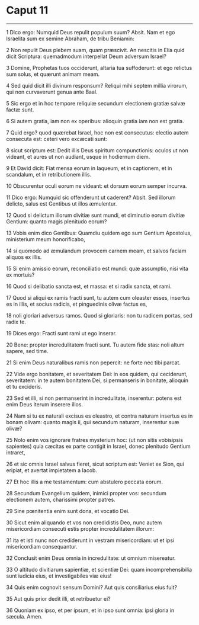 # Caput 11

***

1 Dico ergo: Numquid Deus repulit populum suum? Absit. Nam et ego Israelita sum ex semine Abraham, de tribu Beniamin:

2 Non repulit Deus plebem suam, quam præscivit. An nescitis in Elia quid dicit Scriptura: quemadmodum interpellat Deum adversum Israel?

3 Domine, Prophetas tuos occiderunt, altaria tua suffoderunt: et ego relictus sum solus, et quærunt animam meam.

4 Sed quid dicit illi divinum responsum? Reliqui mihi septem millia virorum, qui non curvaverunt genua ante Baal.

5 Sic ergo et in hoc tempore reliquiæ secundum electionem gratiæ salvæ factæ sunt.

6 Si autem gratia, iam non ex operibus: alioquin gratia iam non est gratia.

7 Quid ergo? quod quærebat Israel, hoc non est consecutus: electio autem consecuta est: ceteri vero excæcati sunt:

8 sicut scriptum est: Dedit illis Deus spiritum compunctionis: oculos ut non videant, et aures ut non audiant, usque in hodiernum diem.

9 Et David dicit: Fiat mensa eorum in laqueum, et in captionem, et in scandalum, et in retributionem illis.

10 Obscurentur oculi eorum ne videant: et dorsum eorum semper incurva.

11 Dico ergo: Numquid sic offenderunt ut caderent? Absit. Sed illorum delicto, salus est Gentibus ut illos æmulentur.

12 Quod si delictum illorum divitiæ sunt mundi, et diminutio eorum divitiæ Gentium: quanto magis plenitudo eorum?

13 Vobis enim dico Gentibus: Quamdiu quidem ego sum Gentium Apostolus, ministerium meum honorificabo,

14 si quomodo ad æmulandum provocem carnem meam, et salvos faciam aliquos ex illis.

15 Si enim amissio eorum, reconciliatio est mundi: quæ assumptio, nisi vita ex mortuis?

16 Quod si delibatio sancta est, et massa: et si radix sancta, et rami.

17 Quod si aliqui ex ramis fracti sunt, tu autem cum oleaster esses, insertus es in illis, et socius radicis, et pinguedinis olivæ factus es,

18 noli gloriari adversus ramos. Quod si gloriaris: non tu radicem portas, sed radix te.

19 Dices ergo: Fracti sunt rami ut ego inserar.

20 Bene: propter incredulitatem fracti sunt. Tu autem fide stas: noli altum sapere, sed time.

21 Si enim Deus naturalibus ramis non pepercit: ne forte nec tibi parcat.

22 Vide ergo bonitatem, et severitatem Dei: in eos quidem, qui ceciderunt, severitatem: in te autem bonitatem Dei, si permanseris in bonitate, alioquin et tu excideris.

23 Sed et illi, si non permanserint in incredulitate, inserentur: potens est enim Deus iterum inserere illos.

24 Nam si tu ex naturali excisus es oleastro, et contra naturam insertus es in bonam olivam: quanto magis ii, qui secundum naturam, inserentur suæ olivæ?

25 Nolo enim vos ignorare fratres mysterium hoc: (ut non sitis vobisipsis sapientes) quia cæcitas ex parte contigit in Israel, donec plenitudo Gentium intraret,

26 et sic omnis Israel salvus fieret, sicut scriptum est: Veniet ex Sion, qui eripiat, et avertat impietatem a Iacob.

27 Et hoc illis a me testamentum: cum abstulero peccata eorum.

28 Secundum Evangelium quidem, inimici propter vos: secundum electionem autem, charissimi propter patres.

29 Sine pœnitentia enim sunt dona, et vocatio Dei.

30 Sicut enim aliquando et vos non credidistis Deo, nunc autem misericordiam consecuti estis propter incredulitatem illorum:

31 ita et isti nunc non crediderunt in vestram misericordiam: ut et ipsi misericordiam consequantur.

32 Conclusit enim Deus omnia in incredulitate: ut omnium misereatur.

33 O altitudo divitiarum sapientiæ, et scientiæ Dei: quam incomprehensibilia sunt iudicia eius, et investigabiles viæ eius!

34 Quis enim cognovit sensum Domini? Aut quis consiliarius eius fuit?

35 Aut quis prior dedit illi, et retribuetur ei?

36 Quoniam ex ipso, et per ipsum, et in ipso sunt omnia: ipsi gloria in sæcula. Amen.


